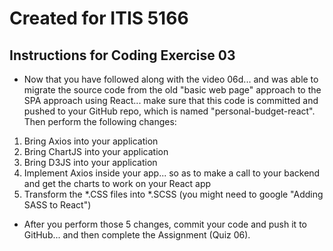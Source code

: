 # Created for ITIS 5166

## Instructions for Coding Exercise 03

- Now that you have followed along with the video 06d... and was able to migrate the source code from the old "basic web page" approach to the SPA approach using React... make sure that this code is committed and pushed to your GitHub repo, which is named "personal-budget-react". Then perform the following changes:

1. Bring Axios into your application
2. Bring ChartJS into your application
3. Bring D3JS into your application
4. Implement Axios inside your app... so as to make a call to your backend and get the charts to work on your React app
5. Transform the *.CSS files into *.SCSS (you might need to google "Adding SASS to React")

- After you perform those 5 changes, commit your code and push it to GitHub... and then complete the Assignment (Quiz 06).